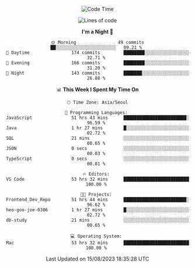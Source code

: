 <div align=center>
 
<!--START_SECTION:waka-->
![Code Time](http://img.shields.io/badge/Code%20Time-250%20hrs%2035%20mins-blue)

![Lines of code](https://img.shields.io/badge/From%20Hello%20World%20I%27ve%20Written-3.0%20million%20lines%20of%20code-blue)

**I'm a Night 🦉** 

```text
🌞 Morning                49 commits          ██░░░░░░░░░░░░░░░░░░░░░░░   09.21 % 
🌆 Daytime                174 commits         ████████░░░░░░░░░░░░░░░░░   32.71 % 
🌃 Evening                166 commits         ████████░░░░░░░░░░░░░░░░░   31.20 % 
🌙 Night                  143 commits         ███████░░░░░░░░░░░░░░░░░░   26.88 % 
```


📊 **This Week I Spent My Time On** 

```text
🕑︎ Time Zone: Asia/Seoul

💬 Programming Languages: 
JavaScript               51 hrs 43 mins      ████████████████████████░   96.59 % 
Java                     1 hr 27 mins        █░░░░░░░░░░░░░░░░░░░░░░░░   02.72 % 
SQL                      21 mins             ░░░░░░░░░░░░░░░░░░░░░░░░░   00.65 % 
JSON                     0 secs              ░░░░░░░░░░░░░░░░░░░░░░░░░   00.03 % 
TypeScript               0 secs              ░░░░░░░░░░░░░░░░░░░░░░░░░   00.01 % 

🔥 Editors: 
VS Code                  53 hrs 32 mins      █████████████████████████   100.00 % 

🐱‍💻 Projects: 
Frontend_Dev_Repo        51 hrs 44 mins      ████████████████████████░   96.62 % 
heo-goo-joe-0306         1 hr 27 mins        █░░░░░░░░░░░░░░░░░░░░░░░░   02.72 % 
db-study                 21 mins             ░░░░░░░░░░░░░░░░░░░░░░░░░   00.65 % 

💻 Operating System: 
Mac                      53 hrs 32 mins      █████████████████████████   100.00 % 
```


 Last Updated on 15/08/2023 18:35:28 UTC
<!--END_SECTION:waka-->
 </div>
